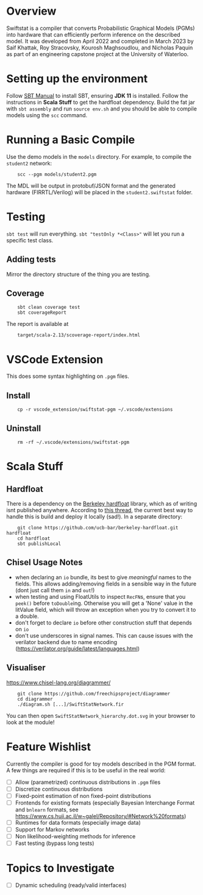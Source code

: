 # Overview

Swiftstat is a compiler that converts Probabilistic Graphical Models (PGMs) into hardware that can efficiently perform inference on the described model. It was developed from April 2022 and completed in March 2023 by Saif Khattak, Roy Stracovsky, Kourosh Maghsoudlou, and Nicholas Paquin as part of an engineering capstone project at the University of Waterloo.

# Setting up the environment
Follow [SBT Manual](https://www.scala-sbt.org/1.x/docs/Setup.html) to install SBT, ensuring **JDK 11** is installed. Follow the instructions in **Scala Stuff** to get the hardfloat dependency. Build the fat jar with `sbt assembly` and run `source env.sh` and you should be able to compile models using the `scc` command.

# Running a Basic Compile
Use the demo models in the `models` directory. For example, to compile the `student2` network:
```
    scc --pgm models/student2.pgm
```
The MDL will be output in protobuf/JSON format and the generated hardware (FIRRTL/Verilog) will be placed in the `student2.swiftstat` folder.

# Testing
`sbt test` will run everything. `sbt "testOnly *<Class>"` will let you run a specific test class.

## Adding tests
Mirror the directory structure of the thing you are testing.

## Coverage
```
    sbt clean coverage test
    sbt coverageReport
```
The report is available at
```
    target/scala-2.13/scoverage-report/index.html
```

# VSCode Extension
This does some syntax highlighting on `.pgm` files.

## Install
```
    cp -r vscode_extension/swiftstat-pgm ~/.vscode/extensions
```

## Uninstall
```
    rm -rf ~/.vscode/extensions/swiftstat-pgm
```

# Scala Stuff

## Hardfloat
There is a dependency on the [Berkeley hardfloat](https://github.com/ucb-bar/berkeley-hardfloat) library, which as of writing isnt published anywhere. According to [this thread](https://stackoverflow.com/questions/44189870/using-berkeley-hardfloat), the current best way to handle this is build and deploy it locally (sad!). In a separate directory:

```
    git clone https://github.com/ucb-bar/berkeley-hardfloat.git hardfloat
    cd hardfloat
    sbt publishLocal
```

## Chisel Usage Notes

- when declaring an `io` bundle, its best to give _meaningful_ names to the fields. This allows adding/removing fields in a sensible way in the future (dont just call them `in` and `out`!)
- when testing and using FloatUtils to inspect `RecFN`s, ensure that you `peek()` before `toDouble`ing. Otherwise you will get a 'None' value in the litValue field, which will throw an exception when you try to convert it to a double.
- don't forget to declare `io` before other construction stuff that depends on `io`
- don't use underscores in signal names. This can cause issues with the verilator backend due to name encoding (https://verilator.org/guide/latest/languages.html)

## Visualiser

https://www.chisel-lang.org/diagrammer/

```
    git clone https://github.com/freechipsproject/diagrammer
    cd diagrammer
    ./diagram.sh [...]/SwiftStatNetwork.fir
```

You can then open `SwiftStatNetwork_hierarchy.dot.svg` in your browser to look at the module!

# Feature Wishlist
Currently the compiler is good for toy models described in the PGM format. A few things are required if this is to be useful in the real world:

- [ ] Allow (parametrized) continuous distributions in `.pgm` files
- [ ] Discretize continuous distributions
- [ ] Fixed-point estimation of non fixed-point distributions
- [ ] Frontends for existing formats (especially Bayesian Interchange Format and `bnlearn` formats, see https://www.cs.huji.ac.il/w~galel/Repository/#Network%20formats)
- [ ] Runtimes for data formats (especially image data)
- [ ] Support for Markov networks
- [ ] Non likelihood-weighting methods for inference
- [ ] Fast testing (bypass long tests)

# Topics to Investigate
- [ ] Dynamic scheduling (ready/valid interfaces)